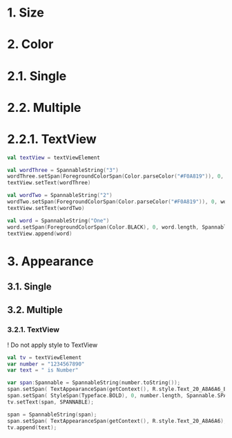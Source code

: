 

# 1. Size

# 2. Color

# 2.1. Single

# 2.2. Multiple

# 2.2.1. TextView

```Kotlin
val textView = textViewElement

val wordThree = SpannableString("3")
wordThree.setSpan(ForegroundColorSpan(Color.parseColor("#F0A819")), 0, wordThree.length, Spannable.SPAN_EXCLUSIVE_EXCLUSIVE)
textView.setText(wordThree)

val wordTwo = SpannableString("2")
wordTwo.setSpan(ForegroundColorSpan(Color.parseColor("#F0A819")), 0, wordTwo.length, Spannable.SPAN_EXCLUSIVE_EXCLUSIVE)
textView.setText(wordTwo)

val word = SpannableString("One")
word.setSpan(ForegroundColorSpan(Color.BLACK), 0, word.length, Spannable.SPAN_EXCLUSIVE_EXCLUSIVE)
textView.append(word)
```

# 3. Appearance

## 3.1. Single

## 3.2. Multiple

### 3.2.1. TextView

! Do not apply style to TextView

```Kotlin
val tv = textViewElement
var number = "1234567890"
var text = " is Number"

var span:Spannable = SpannableString(number.toString());
span.setSpan( TextAppearanceSpan(getContext(), R.style.Text_20_A8A6A6_Bold), 0, number.length, Spannable.SPAN_EXCLUSIVE_EXCLUSIVE);
span.setSpan( StyleSpan(Typeface.BOLD), 0, number.length, Spannable.SPAN_EXCLUSIVE_EXCLUSIVE);
tv.setText(span, SPANNABLE);

span = SpannableString(span);
span.setSpan( TextAppearanceSpan(getContext(), R.style.Text_20_A8A6A6), 0, text.length, Spannable.SPAN_EXCLUSIVE_EXCLUSIVE);
tv.append(text);
```
